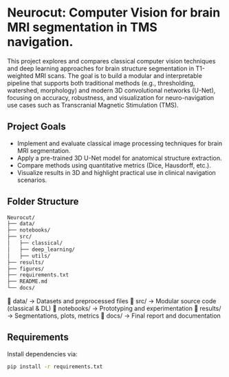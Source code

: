 # Neurocut: Computer Vision for brain MRI segmentation in TMS navigation.

This project explores and compares classical computer vision techniques and deep learning approaches for brain structure segmentation in T1-weighted MRI scans. The goal is to build a modular and interpretable pipeline that supports both traditional methods (e.g., thresholding, watershed, morphology) and modern 3D convolutional networks (U-Net), focusing on accuracy, robustness, and visualization for neuro-navigation use cases such as Transcranial Magnetic Stimulation (TMS).

## Project Goals

- Implement and evaluate classical image processing techniques for brain MRI segmentation.
- Apply a pre-trained 3D U-Net model for anatomical structure extraction.
- Compare methods using quantitative metrics (Dice, Hausdorff, etc.).
- Visualize results in 3D and highlight practical use in clinical navigation scenarios.

## Folder Structure

```bash
Neurocut/
├── data/                
├── notebooks/            
├── src/                   
│   ├── classical/         
│   ├── deep_learning/    
│   ├── utils/             
├── results/               
├── figures/               
├── requirements.txt       
├── README.md              
└── docs/                
```

📁 data/ -> Datasets and preprocessed files
📁 src/ -> Modular source code (classical & DL)
📁 notebooks/ -> Prototyping and experimentation
📁 results/ -> Segmentations, plots, metrics
📁 docs/ -> Final report and documentation

## Requirements

Install dependencies via:

```bash
pip install -r requirements.txt
```